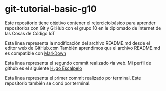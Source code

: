 # git-tutorial-basic-g10
Este repositorio tiene objetivo contener el rejercicio básico para aprender repositorios con Git y GitHub con el grupo 10 en le diplomado de Internet de las Cosas de Código IoT

Esta linea representa la modificación del archivo README.md desde el editor web de GitHub.com
También aprendimos que el archivo README.md es compatible con [MarkDown](https://stackedit.io/app#)

Esta linea representa el segundo commit realizado via web. Mi perfil de github es el siguiente [Hugo Escalpelo](https://github.com/hugoescalpelo)

Esta linea representa el primer commit realizado por terminal. Este repositorio también se clonó por terminal.

